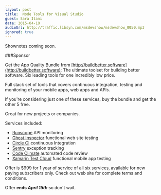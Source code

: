 ```yaml
---
layout: post
title: 	Node Tools for Visual Studio
guest: Sara Itani
date: 2015-04-10
audioUrl: http://traffic.libsyn.com/msdevshow/msdevshow_0050.mp3
ignored: true
---
```


Shownotes coming soon.

###Sponsor

Get the App Quality Bundle from [http://buildbetter.software](http://buildbetter.software): The ultimate toolset for building better software. Six leading tools for one incredibly low price.

Full stack set of tools that covers continuous integration, testing and monitoring of your mobile apps, web apps and APIs.

If you're considering just one of these services, buy the bundle and get the other 5 free.

Great for new projects or companies.

Services included:

 - [Runscope](https://www.runscope.com/) API monitoring
 - [Ghost Inspector](https://ghostinspector.com/) functional web site testing
 - [Circle CI](https://circleci.com/) continuous Integration
 - [Sentry](https://getsentry.com/welcome/) exception tracking
 - [Code Climate](https://codeclimate.com/) automated code review
 - [Xamarin Test Cloud](http://xamarin.com/test-cloud) functional mobile app testing

Offer is $999 for 1 year of service of all six services, available for new paying subscribers only. Check out web site for complete terms and conditions.

Offer **ends _April 15th_** so don't wait.
